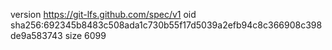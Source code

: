 version https://git-lfs.github.com/spec/v1
oid sha256:692345b8483c508ada1c730b55f17d5039a2efb94c8c366908c398de9a583743
size 6099
